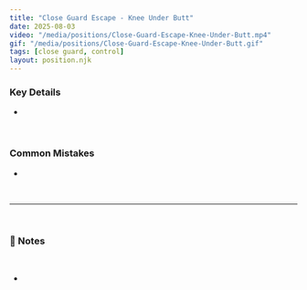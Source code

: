 ```yaml
---
title: "Close Guard Escape - Knee Under Butt"
date: 2025-08-03
video: "/media/positions/Close-Guard-Escape-Knee-Under-Butt.mp4"
gif: "/media/positions/Close-Guard-Escape-Knee-Under-Butt.gif"
tags: [close guard, control]
layout: position.njk
---
```

### **Key Details**
- 

<br>

### **Common Mistakes**
- 

<br>

---

<br>

### **📝 Notes**

<br>

- 
